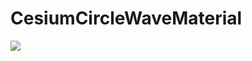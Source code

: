 # CesiumCircleWaveMaterial
[![](http://img.youtube.com/vi/v3-3vp3ea2A/0.jpg)](http://www.youtube.com/watch?v=v3-3vp3ea2A "")
